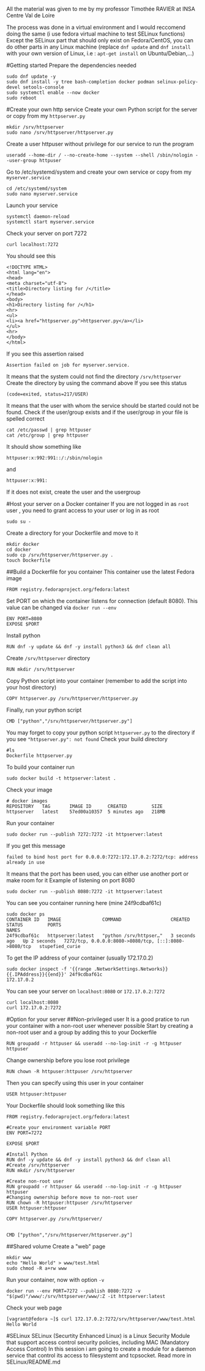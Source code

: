 All the material was given to me by my professor Timothée RAVIER at INSA Centre Val de Loire


The process was done in a virtual environment and I would reccomend doing the same (i use fedora virtual machine to test SELinux functions)
Except the SELinux part that should only exist on Fedora/CentOS, you can do other parts in any Linux machine (replace `dnf update` and `dnf install` with your own version of Linux, i.e : `apt-get install` on Ubuntu/Debian,...)


#Getting started
Prepare the dependencies needed 
```
sudo dnf update -y
sudo dnf install -y tree bash-completion docker podman selinux-policy-devel setools-console
sudo systemctl enable --now docker
sudo reboot 
```

#Create your own http service
Create your own Python script for the server or copy from my `httpserver.py`
```
mkdir /srv/httpserver
sudo nano /srv/httpserver/httpserver.py
```

Create a user httpuser without privilege for our service to run the program
```
useradd --home-dir / --no-create-home --system --shell /sbin/nologin --user-group httpuser
```

Go to /etc/systemd/system and create your own service or copy from my `myserver.service`
```
cd /etc/systemd/system
sudo nano myserver.service
```
Launch your service
```
systemctl daemon-reload
systemctl start myserver.service
```
Check your server on port 7272
```
curl localhost:7272
```
You should see this
```
<!DOCTYPE HTML>
<html lang="en">
<head>
<meta charset="utf-8">
<title>Directory listing for /</title>
</head>
<body>
<h1>Directory listing for /</h1>
<hr>
<ul>
<li><a href="httpserver.py">httpserver.py</a></li>
</ul>
<hr>
</body>
</html>
```
If you see this assertion raised
```
Assertion failed on job for myserver.service.
```
It means that the system could not find the directory `/srv/httpserver`
Create the directory by using the command above
If you see this status
```
(code=exited, status=217/USER)
```
It means that the user with whom the service should be started could not be found.
Check if the user/group exists and if the user/group in your file is spelled correct
```
cat /etc/passwd | grep httpuser
cat /etc/group | grep httpuser
```
It should show something like
```
httpuser:x:992:991::/:/sbin/nologin
```
and 
```
httpuser:x:991:
```
If it does not exist, create the user and the usergroup


#Host your server on a Docker container
If you are not logged in as `root` user , you need to grant access to your user or log in as root
```
sudo su -
```
Create a directory for your Dockerfile and move to it
```
mkdir docker
cd docker
sudo cp /srv/httpserver/httpserver.py .
touch Dockerfile
```
##Build a Dockerfile for you container
This container use the latest Fedora image
```
FROM registry.fedoraproject.org/fedora:latest
```
Set PORT on which the container listens for connection (default 8080). This value can be changed via `docker run --env` 
```
ENV PORT=8080
EXPOSE $PORT
```
Install python
```
RUN dnf -y update && dnf -y install python3 && dnf clean all
```
Create `/srv/httpserver` directory
```
RUN mkdir /srv/httpserver
```
Copy Python script into your container (remember to add the script into your host directory)
```
COPY httpserver.py /srv/httpserver/httpserver.py
```
Finally, run your python script
```
CMD ["python","/srv/httpserver/httpserver.py"]
```
You may forget to copy your python script `httpserver.py` to the directory 
if you see `"httpserver.py": not found` 
Check your build directory
```
#ls
Dockerfile httpserver.py
```
To build your container run
```
sudo docker build -t httpserver:latest .
```

Check your image
```
# docker images
REPOSITORY   TAG       IMAGE ID      CREATED         SIZE
httpserver   latest    57ed00a10357  5 minutes ago   218MB
```
Run your container 
```
sudo docker run --publish 7272:7272 -it httpserver:latest
```
If you get this message
```
failed to bind host port for 0.0.0.0:7272:172.17.0.2:7272/tcp: address already in use
```
It means that the port has been used, you can either use another port or make room for it
Example of listening on port 8080
```
sudo docker run --publish 8080:7272 -it httpserver:latest
```

You can see you container running here (mine 24f9cdbaf61c)
```
sudo docker ps
CONTAINER ID   IMAGE               COMMAND                  CREATED         STATUS         PORTS                                                   NAMES
24f9cdbaf61c   httpserver:latest   "python /srv/httpser…"   3 seconds ago   Up 2 seconds   7272/tcp, 0.0.0.0:8080->8080/tcp, [::]:8080->8080/tcp   stupefied_curie
```
To get the IP address of your container (usually 172.17.0.2)
```
sudo docker inspect -f '{{range .NetworkSettings.Networks}}{{.IPAddress}}{{end}}' 24f9cdbaf61c
172.17.0.2
```
You can see your server on `localhost:8080` or `172.17.0.2:7272`
```
curl localhost:8080
curl 172.17.0.2:7272
```

#Option for your server
##Non-privileged user
It is a good pratice to run your container with a non-root user whenever possible
Start by creating a non-root user and a group by adding this to your Dockerfile
```
RUN groupadd -r httpuser && useradd --no-log-init -r -g httpuser httpuser
```
Change ownership before you lose root privilege
```
RUN chown -R httpuser:httpuser /srv/httpserver
```
Then you can specify using this user in your container
```
USER httpuser:httpuser
```
Your Dockerfile should look something like this
```
FROM registry.fedoraproject.org/fedora:latest

#Create your environment variable PORT 
ENV PORT=7272

EXPOSE $PORT

#Install Python
RUN dnf -y update && dnf -y install python3 && dnf clean all
#Create /srv/httpserver
RUN mkdir /srv/httpserver

#Create non-root user
RUN groupadd -r httpuser && useradd --no-log-init -r -g httpuser httpuser
#Changing ownership before move to non-root user
RUN chown -R httpuser:httpuser /srv/httpserver
USER httpuser:httpuser

COPY httpserver.py /srv/httpserver/


CMD ["python","/srv/httpserver/httpserver.py"]
```
##Shared volume
Create a "web" page
```
mkdir www
echo "Hello World" > www/test.html
sudo chmod -R a+rw www
```
Run your container, now with option `-v`

```
docker run --env PORT=7272 --publish 8080:7272 -v "$(pwd)"/www/:/srv/httpserver/www/:Z -it httpserver:latest
```
Check your web page
```
[vagrant@fedora ~]$ curl 172.17.0.2:7272/srv/httpserver/www/test.html
Hello World
```

#SELinux
SELinux (Securtity Enhanced Linux) is a Linux Security Module that support access control security policies, including MAC (Mandatory Access Control)
In this session i am going to create a module for a daemon service that control its access to filesystemt and tcpsocket.
Read more in SELinux/README.md
